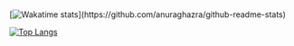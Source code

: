 <br>

[![Wakatime stats](https://github-readme-stats.vercel.app/api/wakatime?username=prammmoe&layout=compact&custom_title=What+I've+been+doing+this+day:)](https://github.com/anuraghazra/github-readme-stats)

[![Top Langs](https://github-readme-stats.vercel.app/api/top-langs/?username=prammmoe&layout=donut-vertical)](https://github.com/anuraghazra/github-readme-stats)
<br>
